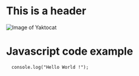 # This is a header

![Image of Yaktocat](https://octodex.github.com/images/yaktocat.png)

# Javascript code example
```
  console.log("Hello World !");
```
